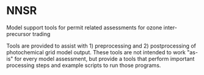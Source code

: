 # NNSR

Model support tools for permit related assessments for ozone inter-precursor trading

Tools are provided to assist with 1) preprocessing and 2) postprocessing of photochemical grid model output. These tools are not intended to work "as-is" for every model assessment, but provide a tools that perform important processing steps and example scripts to run those programs. 
